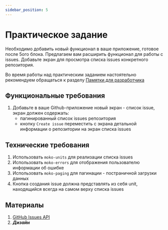 ```yaml
---
sidebar_position: 5
---
```


# Практическое задание

Необходимо добавить новый функционал в ваше приложение, готовое после 5ого блока.
Предлагаем вам расширить функционал для работы с issues. Добавьте экран для просмотра списка issues конкретного репозитория.  

Во время работы над практическим заданием настоятельно рекомендуем обращаться к разделу [Памятки для разработчика](/university/memos/function)

## Функциональные требования
1. Добавьте в ваше Github-приложение новый экран - список issue, экран должен содержать:
    - пагинированный список issues репозитория
    - кнопку `Create issue` переместить с экрана детальной информации о репозитории на экран списка issues

## Технические требования
1. Использовать `moko-units` для реализации списка issues
2. Использовать `moko-errors` для отображения пользователю информации об ошибке
3. Использовать `moko-paging` для пагинации - постраничной загрузки данных
4. Кнопка создания issue должна представлять из себя unit, находящийся всегда на самом верху списка issues

## Материалы
1. [GitHub Issues API](https://docs.github.com/en/rest/issues/issues#about-the-issues-api)
2. ***Дизайн***
